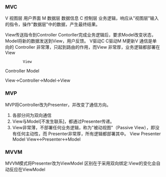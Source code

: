 ### MVC
V 视图层 用户界面
M 数据层 数据信息
C 控制层 业务逻辑，响应从"视图层"输入的指令，操作"数据层"中的数据，产生最终结果。

View传送指令到Controller  Contorller完成业务逻辑后，要求Model改变状态，
Model将新的数据发送到View，用户反馈。
V驱动C  C驱动M  M更新V 通信是单向的
Controller 非常薄，只起到路由的作用，而View 非常厚，业务逻辑都部署在View

            View
Controller         Model 

View->Controller->Model->View

### MVP
MVP将Controller改为Presenter，并改变了通信方向。
1. 各部分间为双向通信
2. View与Model[不发生联系]，都通过Presenter传递。
3. View非常薄，不部署任何业务逻辑，称为"被动视图"（Passive View），即没有任何主动性，而 Presenter非常厚，所有逻辑都部署其中。
         View
Presenter     Model
View<->Presenter<->Model 


### MVVM
MVVM模式将Presenter改为ViewModel 
区别在于采用双向绑定:View的变化会自动反应在ViewModel
    
